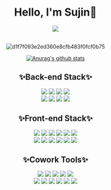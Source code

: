 <div align="center">
  <h1>Hello, I'm Sujin👏</h1>
  <a href="https://hits.seeyoufarm.com">
     <img src="https://hits.seeyoufarm.com/api/count/incr/badge.svg?url=https%3A%2F%2Fgithub.com%2Fps-jin&count_bg=%23FFC4D0&title_bg=%23FF90A9&icon=smugmug.svg&icon_color=%23FFFFFF&title=hello&edge_flat=false"/>
  </a>
  <br/>
  <br/>
  
  ![d1f7f093e2ed360e8cfb483f0fcf0b75](https://github.com/ps-jin/ps-jin/assets/74705689/0ee99cc7-bc66-4f9a-aa4f-155a861de0c9)
  
  [![Anurag's github stats](https://github-readme-stats.vercel.app/api?username=ps-jin)](https://github.com/anuraghazra/github-readme-stats)

  <div>
    <h2>✨Back-end Stack✨</h2>
    <div>
      <img src="https://img.shields.io/badge/MySQL-4479A1?style=flat-square&logo=MySQL&logoColor=white"/>
      <img src="https://img.shields.io/badge/MariaDB-003545?style=flat-square&logo=MariaDB&logoColor=white"/>
      <img src="https://img.shields.io/badge/MongoDB-47A248?style=flat-square&logo=MongoDB&logoColor=white"/>
      <img src="https://img.shields.io/badge/PHP-777BB4?style=flat-square&logo=PHP&logoColor=white"/>
      <br/>
      <img src="https://img.shields.io/badge/Codeigniter-EF4223?style=flat-square&logo=Codeigniter&logoColor=white"/>
      <img src="https://img.shields.io/badge/Linux-FCC624?style=flat-square&logo=Linux&logoColor=white"/>
      <img src="https://img.shields.io/badge/Ubuntu-E95420?style=flat-square&logo=Ubuntu&logoColor=white"/>
      <img src="https://img.shields.io/badge/EclipseMosquitto-3C5280?style=flat-square&logo=EclipseMosquitto&logoColor=white"/>
    </div>
  </div>

  <div>
    <h2>✨Front-end Stack✨</h2>
    <div>
      <img src="https://img.shields.io/badge/Html5-E34F26?style=flat-square&logo=Html5&logoColor=white"/>
      <img src="https://img.shields.io/badge/CSS3-1572B6?style=flat-square&logo=CSS3&logoColor=white"/>
      <img src="https://img.shields.io/badge/JavaScript-F7DF1E?style=flat-square&logo=JavaScript&logoColor=white"/>
      <img src="https://img.shields.io/badge/Jquery-0769AD?style=flat-square&logo=Jquery&logoColor=white"/>
      <img src="https://img.shields.io/badge/JSON-FFF000?style=flat-square&logo=JSON&logoColor=white"/>
      <img src="https://img.shields.io/badge/React-61DAFB?style=flat-square&logo=React&logoColor=white"/>
      <br/>
      <img src="https://img.shields.io/badge/Redux-764ABC?style=flat-square&logo=Redux&logoColor=white"/>
      <img src="https://img.shields.io/badge/CreateReactApp-09D3AC?style=flat-square&logo=CreateReactApp&logoColor=white"/>
      <img src="https://img.shields.io/badge/npm-CB3837?style=flat-square&logo=npm&logoColor=white"/>
      <img src="https://img.shields.io/badge/Yarn-2C8EBB?style=flat-square&logo=Yarn&logoColor=white"/>
      <img src="https://img.shields.io/badge/Prettier-F7B93E?style=flat-square&logo=Prettier&logoColor=white"/>
      <img src="https://img.shields.io/badge/ESLint-4B32C3?style=flat-square&logo=ESLint&logoColor=white"/>
    </div>
  <div>



  <div>
    <h2>✨Cowork Tools✨</h2>
    <div>
      <img src="https://img.shields.io/badge/Git-F05032?style=flat-square&logo=Git&logoColor=white"/>
      <img src="https://img.shields.io/badge/GitHub-181717?style=flat-square&logo=GitHub&logoColor=white"/>
      <img src="https://img.shields.io/badge/GitLab-FC6D26?style=flat-square&logo=GitLab&logoColor=white"/>
      <img src="https://img.shields.io/badge/Gitter-ED1965?style=flat-square&logo=Gitter&logoColor=white"/>
      <img src="https://img.shields.io/badge/Jenkins-D24939?style=flat-square&logo=Jenkins&logoColor=white"/>
      <br/>
      <img src="https://img.shields.io/badge/Notion-000000?style=flat-square&logo=Notion&logoColor=white"/>
      <img src="https://img.shields.io/badge/Slack-4A154B?style=flat-square&logo=Slack&logoColor=white"/>
      <img src="https://img.shields.io/badge/Postman-FF6C37?style=flat-square&logo=Postman&logoColor=white"/>
      <img src="https://img.shields.io/badge/PhpStorm-6400AA?style=flat-square&logo=PhpStorm&logoColor=white"/>
      <img src="https://img.shields.io/badge/DBeaver-A5915F?style=flat-square&logo=DBeaver&logoColor=white"/>
      <img src="https://img.shields.io/badge/MySQLWorkbench-00A1D6?style=flat-square&logo=MySQLWorkbench&logoColor=white"/>
    </div>
  </div>
  
</div>
